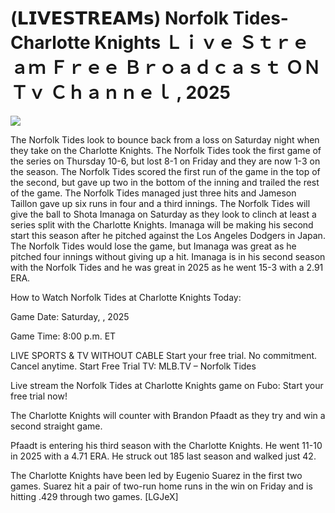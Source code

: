 # (𝗟𝗜𝗩𝗘𝗦𝗧𝗥𝗘𝗔𝗠𝘀) Norfolk Tides-Charlotte Knights Ｌｉｖｅ Ｓｔｒｅａｍ Ｆｒｅｅ Ｂｒｏａｄｃａｓｔ ＯＮ Ｔｖ Ｃｈａｎｎｅｌ , 2025  
  
  
[![](https://i.imgur.com/qSNzIqt.png)](https://movie.rssnews.media/miYJhYldH.php)  
  
The Norfolk Tides look to bounce back from a loss on Saturday night when they take on the Charlotte Knights. The Norfolk Tides took the first game of the series on Thursday 10-6, but lost 8-1 on Friday and they are now 1-3 on the season. The Norfolk Tides scored the first run of the game in the top of the second, but gave up two in the bottom of the inning and trailed the rest of the game. The Norfolk Tides managed just three hits and Jameson Taillon gave up six runs in four and a third innings. The Norfolk Tides will give the ball to Shota Imanaga on Saturday as they look to clinch at least a series split with the Charlotte Knights. Imanaga will be making his second start this season after he pitched against the Los Angeles Dodgers in Japan. The Norfolk Tides would lose the game, but Imanaga was great as he pitched four innings without giving up a hit. Imanaga is in his second season with the Norfolk Tides and he was great in 2025 as he went 15-3 with a 2.91 ERA.

How to Watch Norfolk Tides at Charlotte Knights Today:

Game Date: Saturday, , 2025

Game Time: 8:00 p.m. ET

LIVE SPORTS & TV WITHOUT CABLE
Start your free trial. No commitment. Cancel anytime.
Start Free Trial
TV: MLB.TV – Norfolk Tides

Live stream the Norfolk Tides at Charlotte Knights game on Fubo: Start your free trial now!

The Charlotte Knights will counter with Brandon Pfaadt as they try and win a second straight game.

Pfaadt is entering his third season with the Charlotte Knights. He went 11-10 in 2025 with a 4.71 ERA. He struck out 185 last season and walked just 42.

The Charlotte Knights have been led by Eugenio Suarez in the first two games. Suarez hit a pair of two-run home runs in the win on Friday and is hitting .429 through two games. [LGJeX]